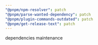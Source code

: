 ```yaml
---
"@pnpm/npm-resolver": patch
"@pnpm/parse-wanted-dependency": patch
"@pnpm/plugin-commands-outdated": patch
"@pnpm/get-release-text": patch
---
```


dependencies maintenance
